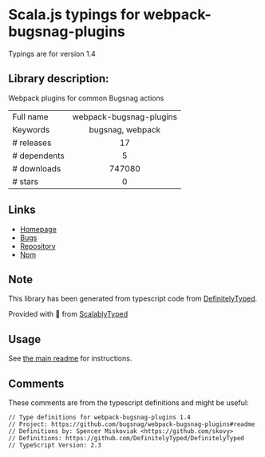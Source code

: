 
# Scala.js typings for webpack-bugsnag-plugins

Typings are for version 1.4

## Library description:
Webpack plugins for common Bugsnag actions

|                    |                 |
| ------------------ | :-------------: |
| Full name          | webpack-bugsnag-plugins |
| Keywords           | bugsnag, webpack |
| # releases         | 17 |
| # dependents       | 5 |
| # downloads        | 747080 |
| # stars            | 0 |

## Links
- [Homepage](https://github.com/bugsnag/webpack-bugsnag-plugins#readme)
- [Bugs](https://github.com/bugsnag/webpack-bugsnag-plugins/issues)
- [Repository](https://github.com/bugsnag/webpack-bugsnag-plugins)
- [Npm](https://www.npmjs.com/package/webpack-bugsnag-plugins)
    


## Note
This library has been generated from typescript code from [DefinitelyTyped](https://definitelytyped.org).

Provided with :purple_heart: from [ScalablyTyped](https://github.com/oyvindberg/ScalablyTyped)

## Usage
See [the main readme](../../readme.md) for instructions.

## Comments

These comments are from the typescript definitions and might be useful:
```
// Type definitions for webpack-bugsnag-plugins 1.4
// Project: https://github.com/bugsnag/webpack-bugsnag-plugins#readme
// Definitions by: Spencer Miskoviak <https://github.com/skovy>
// Definitions: https://github.com/DefinitelyTyped/DefinitelyTyped
// TypeScript Version: 2.3

```

